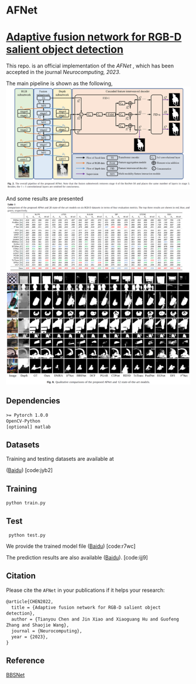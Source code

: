# AFNet
# [Adaptive fusion network for RGB-D salient object detection](https://doi.org/10.1016/j.neucom.2022.12.004)

This repo. is an official implementation of the *AFNet* , which has been accepted in the journal *Neurocomputing, 2023*. 

The main pipeline is shown as the following, 
![AFNet](figures/network.png)

And some results are presented
![quantitative results](figures/results.png)
![qualitative results](figures/results2.png)

## Dependencies 
```
>= Pytorch 1.0.0
OpenCV-Python
[optional] matlab
```

## Datasets
Training and testing datasets are available at 

([Baidu](https://pan.baidu.com/s/1FfUyjr_rUo4ek8pp0DzvDw)) [code:jyb2]

## Training
```
python train.py
```

## Test
```
 python test.py
```
We provide the trained model file ([Baidu](https://pan.baidu.com/s/1j5pGbXzQ1Jpp_1-FJi6UvA)) [code:r7wc]

The prediction results are also available ([Baidu](https://pan.baidu.com/s/1WoY4dNgqOL3O4Sa9TXa3VQ)). [code:ijj9]


## Citation
Please cite the `AFNet` in your publications if it helps your research:
```
@article{CHEN2022,
  title = {Adaptive fusion network for RGB-D salient object detection},
  author = {Tianyou Chen and Jin Xiao and Xiaoguang Hu and Guofeng Zhang and Shaojie Wang},
  journal = {Neurocomputing},
  year = {2023},
}
```
## Reference
[BBSNet](https://github.com/zyjwuyan/BBS-Net)
